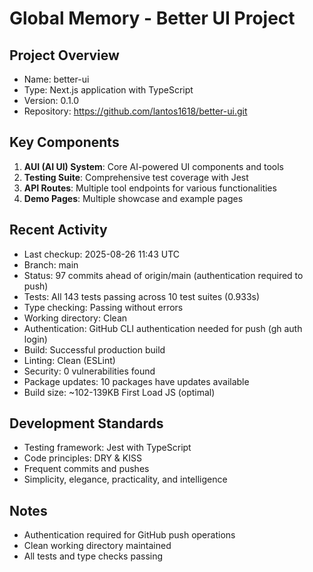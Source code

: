 # Global Memory - Better UI Project

## Project Overview
- Name: better-ui
- Type: Next.js application with TypeScript
- Version: 0.1.0
- Repository: https://github.com/lantos1618/better-ui.git

## Key Components
1. **AUI (AI UI) System**: Core AI-powered UI components and tools
2. **Testing Suite**: Comprehensive test coverage with Jest
3. **API Routes**: Multiple tool endpoints for various functionalities
4. **Demo Pages**: Multiple showcase and example pages

## Recent Activity
- Last checkup: 2025-08-26 11:43 UTC
- Branch: main  
- Status: 97 commits ahead of origin/main (authentication required to push)
- Tests: All 143 tests passing across 10 test suites (0.933s)
- Type checking: Passing without errors
- Working directory: Clean
- Authentication: GitHub CLI authentication needed for push (gh auth login)
- Build: Successful production build
- Linting: Clean (ESLint)
- Security: 0 vulnerabilities found
- Package updates: 10 packages have updates available
- Build size: ~102-139KB First Load JS (optimal)

## Development Standards
- Testing framework: Jest with TypeScript
- Code principles: DRY & KISS
- Frequent commits and pushes
- Simplicity, elegance, practicality, and intelligence

## Notes
- Authentication required for GitHub push operations
- Clean working directory maintained
- All tests and type checks passing